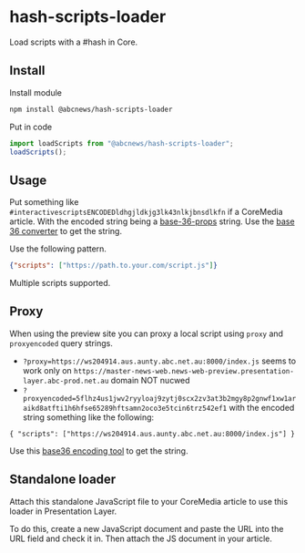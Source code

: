 # hash-scripts-loader

Load scripts with a #hash in Core.

## Install

Install module

```sh
npm install @abcnews/hash-scripts-loader
```

Put in code

```javascript
import loadScripts from "@abcnews/hash-scripts-loader";
loadScripts();
```

## Usage

Put something like `#interactivescriptsENCODEDldhgjldkjg3lk43nlkjbnsdlkfn` if a CoreMedia article. With the encoded string being a [base-36-props](https://github.com/abcnews/base-36-props) string. Use the [base 36 converter](https://www.abc.net.au/res/sites/news-projects/base-36-props-converter/1.0.0/) to get the string.

Use the following pattern.

```json
{"scripts": ["https://path.to.your.com/script.js"]}
```

Multiple scripts supported.

## Proxy

When using the preview site you can proxy a local script using `proxy` and `proxyencoded` query strings.

- `?proxy=https://ws204914.aus.aunty.abc.net.au:8000/index.js` seems to work only on `https://master-news-web.news-web-preview.presentation-layer.abc-prod.net.au` domain NOT nucwed
- `?proxyencoded=5flhz4us1jwv2ryyloaj9zytj0scx2zv3at3b2mgy8p2gnwf1xw1araikd8atfti1h6hfse65289hftsamn2oco3e5tcin6trz542ef1` with the encoded string something like the following:

```
{ "scripts": ["https://ws204914.aus.aunty.abc.net.au:8000/index.js"] }
```

Use this [base36 encoding tool](https://www.abc.net.au/res/sites/news-projects/base-36-props-converter/1.0.0/) to get the string.

## Standalone loader

Attach this standalone JavaScript file to your CoreMedia article to use this loader in Presentation Layer.

To do this, create a new JavaScript document and paste the URL into the URL field and check it in. Then attach the JS document in your article.
